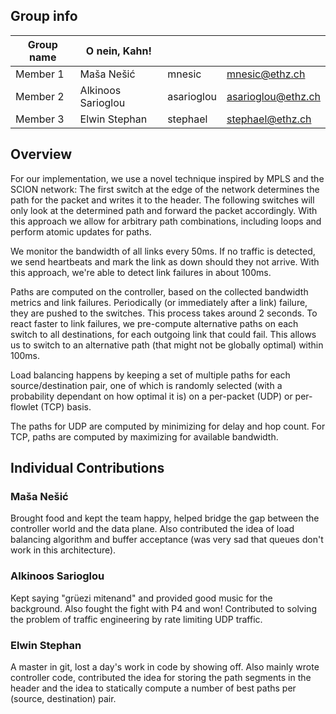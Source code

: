 ## Group info

| Group name | O nein, Kahn! |  |  |
| --- | --- | --- | --- |
| Member 1 | Maša Nešić | mnesic | mnesic@ethz.ch |
| Member 2 | Alkinoos Sarioglou | asarioglou | asarioglou@ethz.ch |
| Member 3 | Elwin Stephan | stephael | stephael@ethz.ch |

## Overview

For our implementation, we use a novel technique inspired by MPLS and the SCION network: The first switch at the edge of
the network determines the path for the packet and writes it to the header. The following switches will only look at the
determined path and forward the packet accordingly. With this approach we allow for arbitrary path combinations,
including loops and perform atomic updates for paths.

We monitor the bandwidth of all links every 50ms. If no traffic is detected, we send heartbeats and mark the link as
down should they not arrive. With this approach, we're able to detect link failures in about 100ms.

Paths are computed on the controller, based on the collected bandwidth metrics and link failures. Periodically (or
immediately after a link) failure, they are pushed to the switches. This process takes around 2 seconds. To react faster
to link failures, we pre-compute alternative paths on each switch to all destinations, for each outgoing link that could
fail. This allows us to switch to an alternative path (that might not be globally optimal) within 100ms.

Load balancing happens by keeping a set of multiple paths for each source/destination pair, one of which is randomly
selected (with a probability dependant on how optimal it is) on a per-packet (UDP) or per-flowlet (TCP) basis.

The paths for UDP are computed by minimizing for delay and hop count. For TCP, paths are computed by maximizing for
available bandwidth.

## Individual Contributions

### Maša Nešić

Brought food and kept the team happy, helped bridge the gap between the controller world and the data plane.
Also contributed the idea of load balancing algorithm and buffer acceptance (was very sad that queues don't work in this
architecture).

### Alkinoos Sarioglou

Kept saying "grüezi mitenand" and provided good music for the background.
Also fought the fight with P4 and won! Contributed to solving the problem of traffic engineering by rate limiting
UDP traffic.

### Elwin Stephan

A master in git, lost a day's work in code by showing off.
Also mainly wrote controller code, contributed the idea for storing the path segments in the header and the idea
to statically compute a number of best paths per (source, destination) pair.
